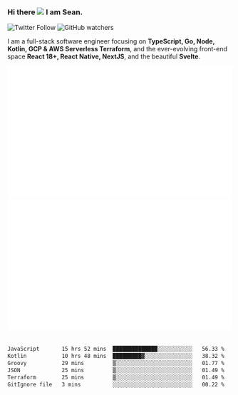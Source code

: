 ### Hi there <img src="https://raw.githubusercontent.com/MartinHeinz/MartinHeinz/master/wave.gif" width="30" /> I am Sean.

![Twitter Follow](https://img.shields.io/twitter/follow/JuniorDEVed?style=social)  ![GitHub watchers](https://img.shields.io/github/watchers/JuniorDEVed/JuniorDEVed?style=social)

 I am a full-stack software engineer focusing on **TypeScript, Go, Node, Kotlin, GCP & AWS Serverless Terraform**, and the ever-evolving front-end space **React 18+, React Native, NextJS**, and the beautiful **Svelte**.
 <!--
https://github.community/t/support-theme-context-for-images-in-light-vs-dark-mode/147981/84
-->
<a href="https://github.com/jstrieb/github-stats">
<img src="https://github.com/algoflows/github-stats/blob/master/generated/overview.svg#gh-dark-mode-only" />
<img src="https://github.com/algoflows/github-stats/blob/master/generated/languages.svg#gh-dark-mode-only" />
<!--
<img src="https://github.com/algoflows/github-stats/blob/master/generated/overview.svg#gh-light-mode-only" />
<img src="https://github.com/algoflows/github-stats/blob/master/generated/languages.svg#gh-light-mode-only" />
-->
</a>

<br>
<br>
 
 <!--START_SECTION:waka-->

```text
JavaScript       15 hrs 52 mins  ██████████████░░░░░░░░░░░   56.33 %
Kotlin           10 hrs 48 mins  █████████▓░░░░░░░░░░░░░░░   38.32 %
Groovy           29 mins         ▒░░░░░░░░░░░░░░░░░░░░░░░░   01.77 %
JSON             25 mins         ▒░░░░░░░░░░░░░░░░░░░░░░░░   01.49 %
Terraform        25 mins         ▒░░░░░░░░░░░░░░░░░░░░░░░░   01.49 %
GitIgnore file   3 mins          ░░░░░░░░░░░░░░░░░░░░░░░░░   00.22 %
```

<!--END_SECTION:waka-->
